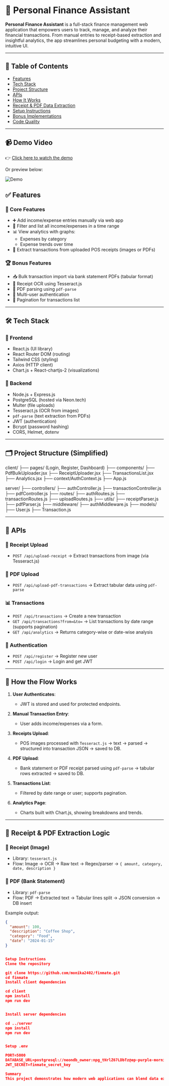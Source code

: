 # 💸 Personal Finance Assistant

**Personal Finance Assistant** is a full-stack finance management web application that empowers users to track, manage, and analyze their financial transactions. From manual entries to receipt-based extraction and insightful analytics, the app streamlines personal budgeting with a modern, intuitive UI.

---

## 📌 Table of Contents

- [Features](#-features)
- [Tech Stack](#-tech-stack)
- [Project Structure](#-project-structure)
- [APIs](#-apis)
- [How It Works](#-how-it-works)
- [Receipt & PDF Data Extraction](#-receipt--pdf-data-extraction)
- [Setup Instructions](#-setup-instructions)
- [Bonus Implementations](#-bonus-implementations)
- [Code Quality](#-code-quality-guidelines)

---

## 📹 Demo Video

👉 [Click here to watch the demo](https://drive.google.com/file/d/1XfPXFBKfdDzWRgcrFYyhNX9A4bT3gYvJ/view?usp=sharing)

Or preview below:

![Demo](https://drive.google.com/file/d/1XfPXFBKfdDzWRgcrFYyhNX9A4bT3gYvJ/view?usp=sharing)


## ✅ Features

### 🔹 Core Features
- ➕ Add income/expense entries manually via web app
- 📆 Filter and list all income/expenses in a time range
- 📊 View analytics with graphs:
  - Expenses by category
  - Expense trends over time
- 📸 Extract transactions from uploaded POS receipts (images or PDFs)

### 🏆 Bonus Features
- 📥 Bulk transaction import via bank statement PDFs (tabular format)
- 🧾 Receipt OCR using Tesseract.js
- 📄 PDF parsing using `pdf-parse`
- 👥 Multi-user authentication 
- 📃 Pagination for transactions list

---

## 🛠️ Tech Stack

### 🔷 Frontend
- React.js (UI library)
- React Router DOM (routing)
- Tailwind CSS (styling)
- Axios (HTTP client)
- Chart.js + React-chartjs-2 (visualizations)

### 🔶 Backend
- Node.js + Express.js
- PostgreSQL (hosted via Neon.tech)
- Multer (file uploads)
- Tesseract.js (OCR from images)
- `pdf-parse` (text extraction from PDFs)
- JWT (authentication)
- Bcrypt (password hashing)
- CORS, Helmet, dotenv

---

## 🗂️ Project Structure (Simplified)

client/
├── pages/ (Login, Register, Dashboard)
├── components/
├── PdfBulkUploader.jsx
├── ReceiptUploader.jsx
├── TransactionsList.jsx
├── Analytics.jsx
├── context/AuthContext.js
├── App.js

server/
├── controllers/
├── authController.js
├── transactionController.js
├── pdfController.js
├── routes/
├── authRoutes.js
├── transactionRoutes.js
├── uploadRoutes.js
├── utils/
├── receiptParser.js
├── pdfParser.js
├── middleware/
├── authMiddleware.js
├── models/
├── User.js
├── Transaction.js


---

## 🔌 APIs

### 🧾 Receipt Upload
- `POST /api/upload-receipt` → Extract transactions from image (via Tesseract.js)

### 📄 PDF Upload
- `POST /api/upload-pdf-transactions` → Extract tabular data using `pdf-parse`

### 📊 Transactions
- `POST /api/transactions` → Create a new transaction
- `GET /api/transactions?from=&to=` → List transactions by date range (supports pagination)
- `GET /api/analytics` → Returns category-wise or date-wise analysis

### 👤 Authentication
- `POST /api/register` → Register new user
- `POST /api/login` → Login and get JWT

---

## 🔁 How the Flow Works

1. **User Authenticates**:
   - JWT is stored and used for protected endpoints.

2. **Manual Transaction Entry**:
   - User adds income/expenses via a form.

3. **Receipts Upload**:
   - POS images processed with `Tesseract.js` → text → parsed → structured into transaction JSON → saved to DB.

4. **PDF Upload**:
   - Bank statement or PDF receipt parsed using `pdf-parse` → tabular rows extracted → saved to DB.

5. **Transactions List**:
   - Filtered by date range or user; supports pagination.

6. **Analytics Page**:
   - Charts built with Chart.js, showing breakdowns and trends.

---

## 🧠 Receipt & PDF Extraction Logic

### 📸 Receipt (Image)
- Library: `tesseract.js`
- Flow: Image → OCR → Raw text → Regex/parser → `{ amount, category, date, description }`

### 📄 PDF (Bank Statement)
- Library: `pdf-parse`
- Flow: PDF → Extracted text → Tabular lines split → JSON conversion → DB insert

Example output:
```json
{
  "amount": 100,
  "description": "Coffee Shop",
  "category": "Food",
  "date": "2024-01-15"
}


Setup Instructions
Clone the repository

git clone https://github.com/monika2402/finmate.git
cd finmate
Install client dependencies

cd client
npm install
npm run dev


Install server dependencies

cd ../server
npm install
npm run dev


Setup .env

PORT=5000
DATABASE_URL=postgresql://neondb_owner:npg_tNrlZ67LDbTz@ep-purple-morning-a86oxr0z-pooler.eastus2.azure.neon.tech/neondb?sslmode=require&channel_binding=require
JWT_SECRET=finmate_secret_key

Summary
This project demonstrates how modern web applications can blend data extraction, financial management, and user analytics into a unified experience. Whether uploading a receipt or exploring expenses visually, Personal Finance Assistant delivers clarity and control over finances.